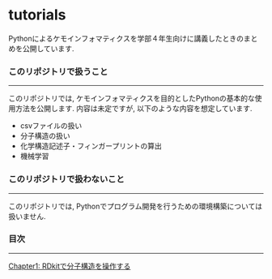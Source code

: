 # tutorials
Pythonによるケモインフォマティクスを学部４年生向けに講義したときのまとめを公開しています.  
### このリポジトリで扱うこと
---
このリポジトリでは, ケモインフォマティクスを目的としたPythonの基本的な使用方法を公開します. 内容は未定ですが, 以下のような内容を想定しています.  
* csvファイルの扱い
* 分子構造の扱い
* 化学構造記述子・フィンガープリントの算出
* 機械学習

### このリポジトリで扱わないこと
---
このリポジトリでは, Pythonでプログラム開発を行うための環境構築については扱いません.  

### 目次
---
[Chapter1: RDkitで分子構造を操作する](https://github.com/TeddyGlass/tutorials/blob/main/notebook/chapter1.ipynb)

